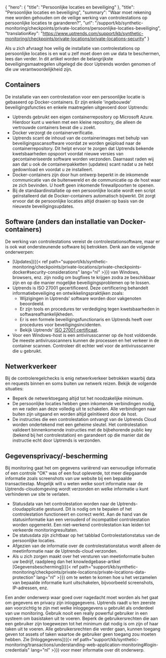 {
  "hero": {
    "title": "Persoonlijke locaties en beveiliging"
  },
  "title": "Persoonlijke locaties en beveiliging",
  "summary": "Waar moet rekening mee worden gehouden om de veilige werking van controlestations op persoonlijke locaties te garanderen?",
  "url": "/support/kb/synthetic-monitoring/checkpoints/private-locations/persoonlijke-locaties-beveiliging",
  "translationKey": "https://www.uptrends.com/support/kb/synthetic-monitoring/checkpoints/private-locations/private-locations-security"
}

Als u zich afvraagt hoe veilig de installatie van controlestations op persoonlijke locaties is en wat u zelf moet doen om uw data te beschermen, lees dan verder. In dit artikel worden de belangrijkste beveiligingsmaatregelen uitgelegd die door Uptrends worden genomen of die uw verantwoordelijkheid zijn. 

## Containers 

De installatie van een controlestation voor een persoonlijke locatie is gebaseerd op Docker-containers. Er zijn enkele 'ingebouwde' beveiligingsfuncties en enkele maatregelen uitgevoerd door Uptrends:

- Uptrends gebruikt een eigen containerrepository op Microsoft Azure. Hierdoor kunt u werken met een kleine repository, die alleen de vertrouwde containers bevat die u zoekt. 
- Docker verzorgt de containerverificatie.
- Uptrends scant de inhoud van de containerimages met behulp van beveiligingsscansoftware voordat ze worden geüpload naar de containerrepository. Dit helpt ervoor te zorgen dat Uptrends bekende kwetsbaarheden opspoort voordat nieuwe versies van gecontaineriseerde software worden verzonden. Daarnaast raden wij aan dat u ook de containerpakketten (updates) scant nadat u ze hebt gedownload en voordat u ze installeert.
- Docker-containers zijn door hun ontwerp beperkt in de inkomende communicatie van de buitenwereld en de communicatie op de host waar ze zich bevinden. U hoeft geen inkomende firewallpoorten te openen. 
- Bij de standaardinstallatie op een persoonlijke locatie wordt een script geïnstalleerd dat de Docker-containers automatisch bijwerkt. Dit zorgt ervoor dat de persoonlijke locaties altijd draaien op basis van de nieuwste beveiligingsupdates. 

## Software (anders dan installatie van Docker-containers)

De werking van controlestations vereist de controlestationsoftware, maar er is ook wat ondersteunende software bij betrokken. Denk aan de volgende onderwerpen:

- [Updates]({{< ref path="support/kb/synthetic-monitoring/checkpoints/private-locations/private-checkpoints-docker#security-considerations" lang="nl" >}}) van Windows, browsers, enz. zijn nodig om bugfixes te krijgen zodra ze beschikbaar zijn en op die manier mogelijke beveiligingsproblemen op te lossen.
- Uptrends is ISO 27001 gecertificeerd. Deze certificering behandelt informatiebeveiliging en ontwikkelingspraktijken zoals:
  - Wijzigingen in Uptrends' software worden door vakgenoten beoordeeld.
  - Er zijn tools en procedures ter verdediging tegen kwetsbaarheden in softwareafhankelijkheden.
  - Er is een formele beveiligingsfunctionaris en Uptrends heeft over procedures voor beveiligingsincidenten. 
  - Bekijk Uptrends' [ISO 27001 certificaat](https://www.uptrends.com/downloads/uptrends-iso-certificate-2022.pdf).
- Voor een Windows-host is een antivirusscanner op de host voldoende. De meeste antivirusscanners kunnen de processen en het verkeer in de container scannen. Controleer dit echter wel voor de antivirusscanner die u gebruikt.

## Netwerkverkeer 

Bij de controleregelchecks is enig netwerkverkeer betrokken waarbij data en requests binnen en soms buiten uw netwerk reizen. Bekijk de volgende situaties:

- Beperk de netwerktoegang altijd tot het noodzakelijke minimum. 
- De persoonlijke locaties hebben geen inkomende verbindingen nodig, en we raden aan deze volledig uit te schakelen. Alle verbindingen naar buiten zijn uitgaand en worden altijd geïnitieerd door de host. 
- De instructies die een controlestation ontvangt van de Uptrends Cloud worden ondertekend met een geheime sleutel. Het controlestation valideert binnenkomende instructies met de bijbehorende public key (bekend bij het controlestation) en garandeert op die manier dat de instructie echt door Uptrends is verzonden.

## Gegevensprivacy/-bescherming

Bij monitoring gaat het om gegevens variërend van eenvoudige informatie of een controle "OK" was of een fout opleverde, tot meer diepgaande informatie zoals screenshots van uw website bij een bepaalde transactiestap. Mogelijk wilt u weten welke soort informatie naar de Uptrends-cloudomgeving wordt verzonden en welke informatie u kunt verhinderen uw site te verlaten.

- Statusdata van het controlestation worden naar de Uptrends-cloudapplicatie gestuurd. Dit is nodig om te bepalen of het controlestation functioneert en correct werkt. Aan de hand van de statusinformatie kan een verouderd of incompatibel controlestation worden opgemerkt. Een niet-werkend controlestation kan leiden tot verkeerde monitoringresultaten. 
- De statusdata zijn zichtbaar op het tabblad Controlestationstatus van de persoonlijke locaties.
- Afgezien van de informatie over de controlestationstatus wordt alleen de meetinformatie naar de Uptrends-cloud verzonden.
- Als u zich zorgen maakt over het versturen van meetinformatie buiten uw bedrijf, raadpleeg dan het knowledgebase-artikel [Gegevensbescherming]({{< ref path="support/kb/synthetic-monitoring/checkpoints/private-locations/private-locations-data-protection" lang="nl" >}}) om te weten te komen hoe u het verzamelen van bepaalde informatie kunt uitschakelen, bijvoorbeeld screenshots, IP-adressen, enz.

Een ander onderwerp waar goed over nagedacht moet worden als het gaat om gegevens en privacy zijn inloggegevens. Uptrends raadt u ten zeerste aan voorzichtig te zijn met welke inloggegevens u gebruikt als onderdeel van uw monitoring. Gebruik nooit een really powerful gebruiker in een systeem om basistaken uit te voeren. Beperk de gebruikersrechten die aan een gebruiker zijn toegewezen tot het minimum dat nodig is om zijn of haar taken uit te voeren. Alle gebruikersrechten die verder gaan, kunnen toegang geven tot assets of taken waartoe de gebruiker geen toegang zou moeten hebben. Zie [Inloggegevens]({{< ref path="support/kb/synthetic-monitoring/transactions/understanding-web-application-monitoring#login-credentials" lang="nl" >}}) voor meer informatie over dit onderwerp. 
